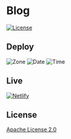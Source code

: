 # Blog

[![License](https://img.shields.io/badge/license-Apache%20License%202.0-blue)](./LICENSE)

## Deploy

![Zone](https://img.shields.io/badge/Zone-UTC%2B8-lightgrey)
![Date](https://img.shields.io/badge/Date-2020.04.16-blue)
![Time](https://img.shields.io/badge/Time-17.12.57-blue)

## Live

[![Netlify](https://img.shields.io/netlify/abb0069f-648a-4cd9-90f8-2c61429babf3)](https://blog.starudream.cn/)

## License

[Apache License 2.0](./LICENSE)
